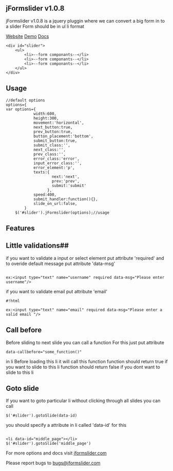 ## **jFormslider v1.0.8** ##

jFormslider v1.0.8 is a jquery pluggin where we can convert a big form in to a slider
Form should be in ul li format

[Website](http://jformslider.com)
[Demo](http://jformslider.com/#demo)
[Docs](http://jformslider.com/docs)
```
<div id="slider">
	<ul>
		<li>--form componants--</li>
		<li>--form componants--</li>
		<li>--form componants--</li>
	</ul>
</div>
```
## **Usage** ##
```
//default options
options={
var options={
            width:600,
            height:300,
            movement:'horizontal',
            next_button:true,
            prev_button:true,
            button_placement:'bottom',
            submit_button:true,
            submit_class:'',
            next_class:'',
            prev_class:'',
            error_class:'error',
            input_error_class:'',
            error_element:'p',
            texts:{
                    next:'next',
                    prev:'prev',
                    submit:'submit'
                  },
            speed:400,
            submit_handler:function(){},
            slide_on_url:false,
        }	
	$('#slider').jFormslider(options);//usage
```

## **Features** ##
## **Little validations**##
if you want to validate a input or select element put attribute 'required' and to overide default message put attribute 'data-msg'

```

ex:<input type="text" name="username" required data-msg="Please enter username"/>
```

if you want to validate email put attribute 'email'

```
#!html

ex:<input type="text" name="email" required data-msg="Please enter a valid email "/>
```

## **Call before** ##

Before sliding to next slide you can call a function For this just put attribute

```
data-callbefore="some_function()" 
```

in li Before loading this li it will call this function function should return true if you want to slide to this li function should return false if you dont want to slide to this li

## **Goto slide** ##
If you want to goto particular li without clicking through all slides you can call

```
$('#slider').gotoSlide(data-id)
```

you should specify a attribute in li called 'data-id' for this

```

<li data-id="middle_page"></li>
$('#slider').gotoSlide('middle_page')
```
For more options and docs visit [jformslider.com](http://jformslider.com/)

Please report bugs to bugs@jformslider.com
